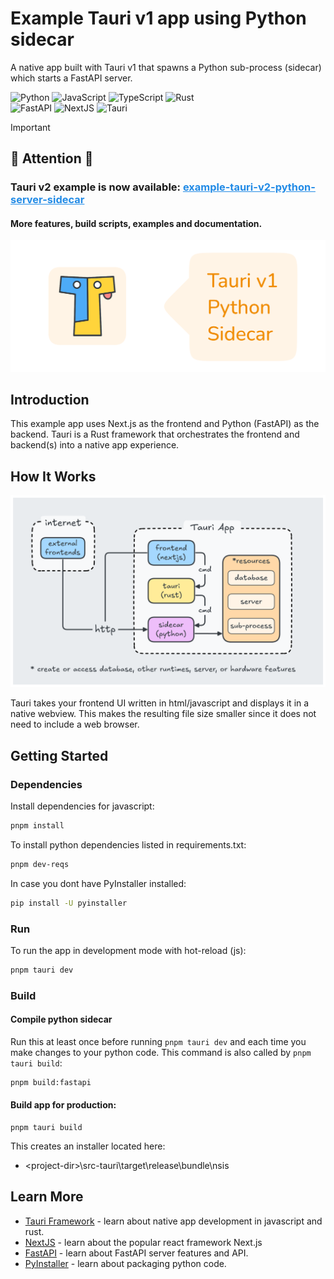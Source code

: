 # Example Tauri v1 app using Python sidecar

A native app built with Tauri v1 that spawns a Python sub-process (sidecar) which starts a FastAPI server.

![Python](https://img.shields.io/badge/-Python-000?&logo=Python)
![JavaScript](https://img.shields.io/badge/-JavaScript-000?&logo=JavaScript)
![TypeScript](https://img.shields.io/badge/-TypeScript-000?&logo=TypeScript)
![Rust](https://img.shields.io/badge/-Rust-000?&logo=Rust)
<br>
![FastAPI](https://img.shields.io/badge/-FastAPI-000?&logo=fastapi)
![NextJS](https://img.shields.io/badge/-NextJS-000?&logo=nextdotjs)
![Tauri](https://img.shields.io/badge/-Tauri-000?&logo=Tauri)

> [!IMPORTANT]
>
> <h2>🚨 Attention 🚨</h2>
> <h3>Tauri v2 example is now available:
> <a href="https://github.com/dieharders/example-tauri-v2-python-server-sidecar" style="color: #228be6">example-tauri-v2-python-server-sidecar</a></h3>
> <h4>More features, build scripts, examples and documentation.</h4>

<!-- <h2 align="center" style="padding: 0.5rem; margin-bottom: 1rem; font-weight: bold; background-color: #fab005; color: black; width: 100%; height: auto; text-align: center;">👀 🚨 Attention 🚨 👀<br/>Tauri v2 example is now available:<br/><a href="https://github.com/dieharders/example-tauri-v2-python-server-sidecar" style="color: #228be6">example-tauri-v2-python-server-sidecar</a>
<p style="font-weight: normal">More features, build scripts, examples and documentation.</p></h2> -->

![logo](extras/sidecar-logo.png "python sidecar logo")

## Introduction

This example app uses Next.js as the frontend and Python (FastAPI) as the backend. Tauri is a Rust framework that orchestrates the frontend and backend(s) into a native app experience.

## How It Works

![python sidecar architecture](extras/diagram.png "python sidecar architecture")

Tauri takes your frontend UI written in html/javascript and displays it in a native webview. This makes the resulting file size smaller since it does not need to include a web browser.

## Getting Started

### Dependencies

Install dependencies for javascript:

```bash
pnpm install
```

To install python dependencies listed in requirements.txt:

```bash
pnpm dev-reqs
```

In case you dont have PyInstaller installed:

```bash
pip install -U pyinstaller
```

### Run

To run the app in development mode with hot-reload (js):

```bash
pnpm tauri dev
```

### Build

#### Compile python sidecar

Run this at least once before running `pnpm tauri dev` and each time you make changes to your python code. This command is also called by `pnpm tauri build`:

```bash
pnpm build:fastapi
```

#### Build app for production:

```
pnpm tauri build
```

This creates an installer located here:

- \<project-dir>\src-tauri\target\release\bundle\nsis

## Learn More

- [Tauri Framework](https://tauri.app/) - learn about native app development in javascript and rust.
- [NextJS](https://nextjs.org/docs) - learn about the popular react framework Next.js
- [FastAPI](https://fastapi.tiangolo.com/) - learn about FastAPI server features and API.
- [PyInstaller](https://pyinstaller.org/en/stable/) - learn about packaging python code.
